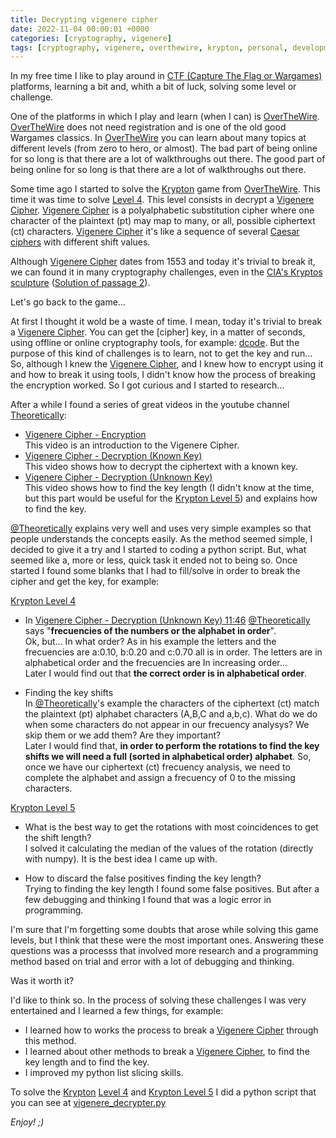 ```yaml
---
title: Decrypting vigenere cipher
date: 2022-11-04 00:00:01 +0000
categories: [cryptography, vigenere]
tags: [cryptography, vigenere, overthewire, krypton, personal, developments] 
---
```


In my free time I like to play around in [CTF (Capture The Flag or Wargames)](https://en.wikipedia.org/wiki/Capture_the_flag_(cybersecurity)) platforms, learning a bit and, whith a bit of luck, solving some level or challenge.

One of the platforms in which I play and learn (when I can) is [OverTheWire](https://overthewire.org). 
[OverTheWire](https://overthewire.org) does not need registration and is one of the old good Wargames classics. 
In [OverTheWire](https://overthewire.org) you can learn about many topics at different levels (from zero to hero, or almost).
The bad part of being online for so long is that there are a lot of walkthroughs out there.
The good part of being online for so long is that there are a lot of walkthroughs out there.

Some time  ago I started to solve the [Krypton](https://overthewire.org/wargames/krypton/) game from [OverTheWire](https://overthewire.org/wargames/).
This time it was time to solve [Level 4](https://overthewire.org/wargames/krypton/krypton4.html).
This level consists in decrypt a [Vigenere Cipher](https://en.wikipedia.org/wiki/Vigen%C3%A8re_cipher).
[Vigenere Cipher](https://en.wikipedia.org/wiki/Vigen%C3%A8re_cipher) is a polyalphabetic substitution cipher where one character of the plaintext (pt) may map to many, or all, possible ciphertext (ct) characters.
[Vigenere Cipher](https://en.wikipedia.org/wiki/Vigen%C3%A8re_cipher) it's like a sequence of several [Caesar ciphers](https://en.wikipedia.org/wiki/Caesar_cipher) with different shift values.

Although [Vigenere Cipher](https://en.wikipedia.org/wiki/Vigen%C3%A8re_cipher) dates from 1553 and today it's trivial to break it, we can found it in many cryptography challenges, even in the [CIA's Kryptos sculpture](https://en.wikipedia.org/wiki/Kryptos) ([Solution of passage 2](https://en.wikipedia.org/wiki/Kryptos#Solution_of_passage_2)).

Let's go back to the game...

At first I thought it wold be a waste of time. I mean, today it's trivial to break a [Vigenere Cipher](https://en.wikipedia.org/wiki/Vigen%C3%A8re_cipher).
You can get the [cipher] key, in a matter of seconds, using offline or online cryptography tools, for example: [dcode](https://www.dcode.fr/en).
But the purpose of this kind of challenges is to learn, not to get the key and run... So, although I knew the [Vigenere Cipher](https://en.wikipedia.org/wiki/Vigen%C3%A8re_cipher), and I knew how to encrypt using it and how to break it using tools, I didn't know how the process of breaking the encryption worked.
So I got curious and I started to research...

After a while I found a series of great videos in the youtube channel [Theoretically](https://www.youtube.com/user/ddxfraxinusdne):
* [Vigenere Cipher - Encryption](https://www.youtube.com/watch?v=izFivfLjD5E)  
  This video is an introduction to the Vigenere Cipher.  
* [Vigenere Cipher - Decryption (Known Key)](https://www.youtube.com/watch?v=oHcJ4QLiiP8)  
  This video shows how to decrypt the ciphertext with a known key.  
* [Vigenere Cipher - Decryption (Unknown Key)](https://www.youtube.com/watch?v=LaWp_Kq0cKs)  
  This video shows how to find the key length (I didn't know at the time, but this part would be useful for the [Krypton Level 5](https://overthewire.org/wargames/krypton/krypton5.html)) and explains how to find the key.

[@Theoretically](https://www.youtube.com/user/ddxfraxinusdne) explains very well and uses very simple examples so that people understands the concepts easily.
As the method seemed simple, I decided to give it a try and I started to coding a python script.
But, what seemed like a, more or less, quick task it ended not to being so.
Once started I found some blanks that I had to fill/solve in order to break the cipher and get the key, for example:

[Krypton Level 4](https://overthewire.org/wargames/krypton/krypton4.html)

* In [Vigenere Cipher - Decryption (Unknown Key) 11:46](https://youtu.be/LaWp_Kq0cKs?t=706) [@Theoretically](https://www.youtube.com/user/ddxfraxinusdne) says "__frecuencies of the numbers or the alphabet in order__".  
  Ok, but... In what order? As in his example the letters and the frecuencies are a:0.10, b:0.20 and c:0.70 all is in order. 
  The letters are in alphabetical order and the frecuencies are In increasing order...  
  Later I would find out that **the correct order is in alphabetical order**.

* Finding the key shifts  
  In [@Theoretically](https://www.youtube.com/user/ddxfraxinusdne)'s example the characters of the ciphertext (ct) match the plaintext (pt) alphabet characters (A,B,C and a,b,c).
  What do we do when some characters do not appear in our frecuency analysys? We skip them or we add them? Are they important?  
  Later I would find that, **in order to perform the rotations to find the key shifts we will need a full (sorted in alphabetical order) alphabet**.
  So, once we have our ciphertext (ct) frecuency analysis, we need to complete the alphabet and assign a frecuency of 0 to the missing characters.

[Krypton Level 5](https://overthewire.org/wargames/krypton/krypton5.html)

* What is the best way to get the rotations with most coincidences to get the shift length?  
  I solved it calculating the median of the values of the rotation (directly with numpy).
  It is the best idea I came up with.

* How to discard the false positives finding the key length?  
  Trying to finding the key length I found some false positives. But after a few debugging and thinking I found that was a logic error in programming.

I'm sure that I'm forgetting some doubts that arose while solving this game levels, but I think that these were the most important ones.
Answering these questions was a processs that involved more research and a programming method based on trial and error with a lot of debugging and thinking.

Was it worth it?

I'd like to think so. In the process of solving these challenges I was very entertained and I learned a few things, for example:

* I learned how to works the process to break a [Vigenere Cipher](https://en.wikipedia.org/wiki/Vigen%C3%A8re_cipher) through this method.
* I learned about other methods to break a [Vigenere Cipher](https://en.wikipedia.org/wiki/Vigen%C3%A8re_cipher), to find the key length and to find the key.
* I improved my python list slicing skills.

To solve the [Krypton](https://overthewire.org/wargames/krypton/) [Level 4](https://overthewire.org/wargames/krypton/krypton4.html) and [Krypton Level 5](https://overthewire.org/wargames/krypton/krypton5.html) I did a python script that you can see at [vigenere_decrypter.py](https://github.com/rubenhortas/python_examples/blob/master/cryptography/vigenere_decrypter.py)

_Enjoy! ;)_
